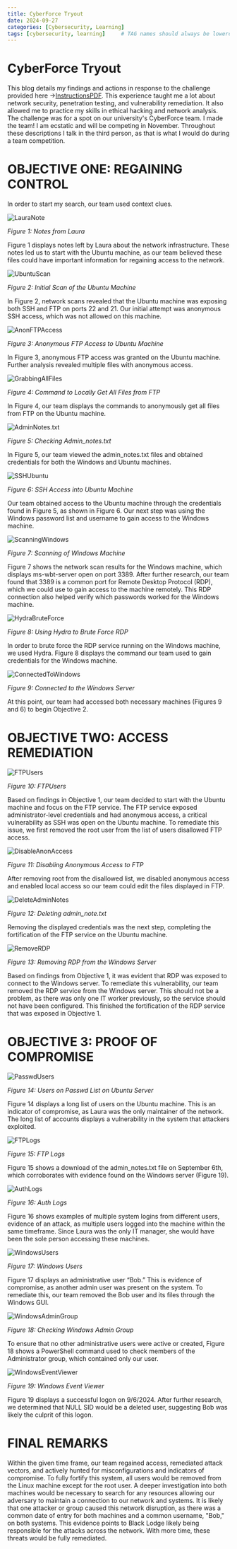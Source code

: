 ```yaml
---
title: CyberForce Tryout
date: 2024-09-27
categories: [Cybersecurity, Learning]
tags: [cybersecurity, learning]     # TAG names should always be lowercase
---
```

# CyberForce Tryout
This blog details my findings and actions in response to the challenge provided here ->[InstructionsPDF](https://drive.google.com/file/d/1BZqirrCoItv9UwqhLDLddtByMdty1HVB/view?usp=sharing). This experience taught me a lot about network security, penetration testing, and vulnerability remediation. It also allowed me to practice my skills in ethical hacking and network analysis. The challenge was for a spot on our university's CyberForce team. I made the team! I am ecstatic and will be competing in November. Throughout these descriptions I talk in the third person, as that is what I would do during a team competition.

# OBJECTIVE ONE: REGAINING CONTROL

In order to start my search, our team used context clues.

![LauraNote](/assets/images/Laura%20Note.png)

*Figure 1: Notes from Laura* 

Figure 1 displays notes left by Laura about the network infrastructure. These notes led us to start with the Ubuntu machine, as our team believed these files could have important information for regaining access to the network.

![UbuntuScan](/assets/images/First%20Nmap%20Ubuntu.png)

*Figure 2: Initial Scan of the Ubuntu Machine* 

In Figure 2, network scans revealed that the Ubuntu machine was exposing both SSH and FTP on ports 22 and 21. Our initial attempt was anonymous SSH access, which was not allowed on this machine.

![AnonFTPAccess](/assets/images/Anon%20FTP%20Access.png)

*Figure 3: Anonymous FTP Access to Ubuntu Machine*  

In Figure 3, anonymous FTP access was granted on the Ubuntu machine. Further analysis revealed multiple files with anonymous access.

![GrabbingAllFiles](/assets/images/GrabbingAllFiles.png)

*Figure 4: Command to Locally Get All Files from FTP*

In Figure 4, our team displays the commands to anonymously get all files from FTP on the Ubuntu machine.

![AdminNotes.txt](/assets/images/AdminCreds.png)

*Figure 5: Checking Admin_notes.txt*

In Figure 5, our team viewed the admin_notes.txt files and obtained credentials for both the Windows and Ubuntu machines.

![SSHUbuntu](/assets/images/UbuntuSSH.png)

*Figure 6: SSH Access into Ubuntu Machine* 

Our team obtained access to the Ubuntu machine through the credentials found in Figure 5, as shown in Figure 6. Our next step was using the Windows password list and username to gain access to the Windows machine.

![ScanningWindows](/assets/images/WindowsScan.png)

*Figure 7: Scanning of Windows Machine*

Figure 7 shows the network scan results for the Windows machine, which displays ms-wbt-server open on port 3389. After further research, our team found that 3389 is a common port for Remote Desktop Protocol (RDP), which we could use to gain access to the machine remotely. This RDP connection also helped verify which passwords worked for the Windows machine.

![HydraBruteForce](/assets/images/HydraBruteForce.png)

*Figure 8: Using Hydra to Brute Force RDP* 

In order to brute force the RDP service running on the Windows machine, we used Hydra. Figure 8 displays the command our team used to gain credentials for the Windows machine.

![ConnectedToWindows](/assets/images/OntoWindows.png)

*Figure 9: Connected to the Windows Server*

At this point, our team had accessed both necessary machines (Figures 9 and 6) to begin Objective 2.

# OBJECTIVE TWO: ACCESS REMEDIATION

![FTPUsers](/assets/images/FTPUsers.png)

*Figure 10: FTPUsers*

Based on findings in Objective 1, our team decided to start with the Ubuntu machine and focus on the FTP service. The FTP service exposed administrator-level credentials and had anonymous access, a critical vulnerability as SSH was open on the Ubuntu machine. To remediate this issue, we first removed the root user from the list of users disallowed FTP access.

![DisableAnonAccess](/assets/images/AnonFTPDisable.png)

*Figure 11: Disabling Anonymous Access to FTP*

After removing root from the disallowed list, we disabled anonymous access and enabled local access so our team could edit the files displayed in FTP.

![DeleteAdminNotes](/assets/images/removeAdminNotes.png)

*Figure 12: Deleting admin_note.txt*

Removing the displayed credentials was the next step, completing the fortification of the FTP service on the Ubuntu machine.

![RemoveRDP](/assets/images/RemoveRDP.png)

*Figure 13: Removing RDP from the Windows Server*

Based on findings from Objective 1, it was evident that RDP was exposed to connect to the Windows server. To remediate this vulnerability, our team removed the RDP service from the Windows server. This should not be a problem, as there was only one IT worker previously, so the service should not have been configured. This finished the fortification of the RDP service that was exposed in Objective 1.

# OBJECTIVE 3: PROOF OF COMPROMISE

![PasswdUsers](/assets/images/PasswdList.png)

*Figure 14: Users on Passwd List on Ubuntu Server* 

Figure 14 displays a long list of users on the Ubuntu machine. This is an indicator of compromise, as Laura was the only maintainer of the network. The long list of accounts displays a vulnerability in the system that attackers exploited.

![FTPLogs](/assets/images/FTPLogs.png)

*Figure 15: FTP Logs* 

Figure 15 shows a download of the admin_notes.txt file on September 6th, which corroborates with evidence found on the Windows server (Figure 19).

![AuthLogs](/assets/images/Auth%20Logs.png)

*Figure 16: Auth Logs*

Figure 16 shows examples of multiple system logins from different users, evidence of an attack, as multiple users logged into the machine within the same timeframe. Since Laura was the only IT manager, she would have been the sole person accessing these machines.

![WindowsUsers](/assets/images/WindowsUsers.png)

*Figure 17: Windows Users*

Figure 17 displays an administrative user “Bob.” This is evidence of compromise, as another admin user was present on the system. To remediate this, our team removed the Bob user and its files through the Windows GUI.

![WindowsAdminGroup](/assets/images/Powershell%20Command.png)

*Figure 18: Checking Windows Admin Group* 

To ensure that no other administrative users were active or created, Figure 18 shows a PowerShell command used to check members of the Administrator group, which contained only our user.

![WindowsEventViewer](/assets/images/WindowsEventViewer.png)

*Figure 19: Windows Event Viewer*

Figure 19 displays a successful logon on 9/6/2024. After further research, we determined that NULL SID would be a deleted user, suggesting Bob was likely the culprit of this logon.

# FINAL REMARKS

Within the given time frame, our team regained access, remediated attack vectors, and actively hunted for misconfigurations and indicators of compromise. To fully fortify this system, all users would be removed from the Linux machine except for the root user. A deeper investigation into both machines would be necessary to search for any resources allowing our adversary to maintain a connection to our network and systems. It is likely that one attacker or group caused this network disruption, as there was a common date of entry for both machines and a common username, "Bob," on both systems. This evidence points to Black Lodge likely being responsible for the attacks across the network. With more time, these threats would be fully remediated.

